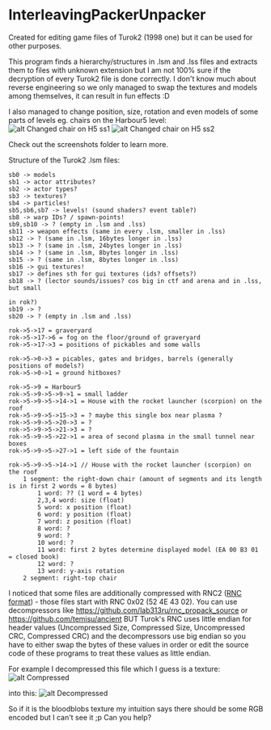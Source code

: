 # InterleavingPackerUnpacker
Created for editing game files of Turok2 (1998 one) but it can be used for other purposes.

This program finds a hierarchy/structures in .lsm and .lss files and extracts them to files with unknown extension but I am not 100% sure if the decryption of every Turok2 file is done correctly. I don't know much about reverse engineering so we only managed to swap the textures and models among themselves, it can result in fun effects :D

I also managed to change position, size, rotation and even models of some parts of levels eg. chairs on the Harbour5 level:
![alt Changed chair on H5 ss1](https://cdn.discordapp.com/attachments/272226370158067713/833374543631745054/unknown.png)
![alt Changed chair on H5 ss2](https://cdn.discordapp.com/attachments/272226370158067713/833374613744386058/unknown.png)

Check out the screenshots folder to learn more.

Structure of the Turok2 .lsm files:
```
sb0 -> models
sb1 -> actor attributes?
sb2 -> actor types?
sb3 -> textures?
sb4 -> particles!
sb5,sb6,sb7 -> levels! (sound shaders? event table?)
sb8 -> warp IDs? / spawn-points!
sb9,sb10 -> ? (empty in .lsm and .lss)
sb11 -> weapon effects (same in every .lsm, smaller in .lss)
sb12 -> ? (same in .lsm, 16bytes longer in .lss)
sb13 -> ? (same in .lsm, 24bytes longer in .lss)
sb14 -> ? (same in .lsm, 8bytes longer in .lss)
sb15 -> ? (same in .lsm, 8bytes longer in .lss)
sb16 -> gui textures! 
sb17 -> defines sth for gui textures (ids? offsets?)
sb18 -> ? (lector sounds/issues? cos big in ctf and arena and in .lss, but small 

in rok?)
sb19 -> ?
sb20 -> ? (empty in .lsm and .lss)
 
rok->5->17 = graveryard
rok->5->17->6 = fog on the floor/ground of graveryard
rok->5->17->3 = positions of pickables and some walls

rok->5->0->3 = picables, gates and bridges, barrels (generally positions of models?)
rok->5->0->1 = ground hitboxes?

rok->5->9 = Harbour5 
rok->5->9->5->9->1 = small ladder
rok->5->9->5->14->1 = House with the rocket launcher (scorpion) on the roof
rok->5->9->5->15->3 = ? maybe this single box near plasma ?
rok->5->9->5->20->3 = ?
rok->5->9->5->21->3 = ?
rok->5->9->5->22->1 = area of second plasma in the small tunnel near boxes
rok->5->9->5->27->1 = left side of the fountain

rok->5->9->5->14->1 // House with the rocket launcher (scorpion) on the roof
	1 segment: the right-down chair (amount of segments and its length is in first 2 words = 8 bytes)
		1 word: ?? (1 word = 4 bytes)
		2,3,4 word: size (float)  
		5 word: x position (float)
		6 word: y position (float)
		7 word: z position (float)
		8 word: ?
		9 word: ?
		10 word: ?
		11 word: first 2 bytes determine displayed model (EA 00 B3 01 = closed book)
		12 word: ?
		13 word: y-axis rotation
	2 segment: right-top chair
```

I noticed that some files are additionally compressed with RNC2 ([RNC format](https://segaretro.org/Rob_Northen_compression "Rob Northen compression")) - those files start with RNC 0x02 (52 4E 43 02). You can use decompressors like https://github.com/lab313ru/rnc_propack_source or https://github.com/temisu/ancient BUT Turok's RNC uses little endian for header values (Uncompressed Size, Compressed Size, Uncompressed CRC, Compressed CRC) and the decompressors use big endian so you have to either swap the bytes of these values in order or edit the source code of these programs to treat these values as little endian.

For example I decompressed this file which I guess is a texture:
![alt Compressed](https://cdn.discordapp.com/attachments/272226370158067713/833636951369711617/rnc_compressed.png)

into this:
![alt Decompressed](https://cdn.discordapp.com/attachments/272226370158067713/833636989102063666/rnc_decompressed.png)

So if it is the bloodblobs texture my intuition says there should be some RGB encoded but I can't see it ;p Can you help?
